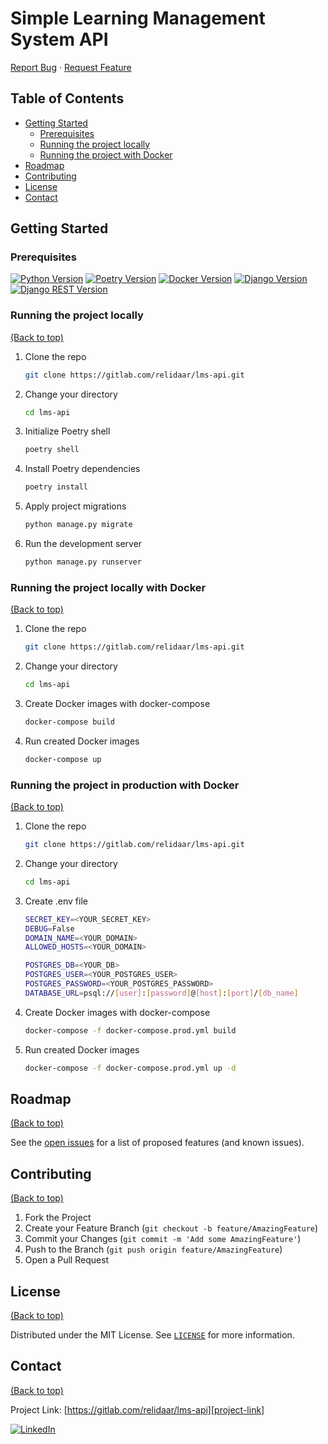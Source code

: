# Simple Learning Management System API

[Report Bug][project-issues-link]
·
[Request Feature][project-issues-link]


## Table of Contents

- [Getting Started](#getting-started)
  - [Prerequisites](#prerequisites)
  - [Running the project locally](#running-the-project-locally)
  - [Running the project with Docker](#running-the-project-locally-with-docker)
- [Roadmap](#roadmap)
- [Contributing](#contributing)
- [License](#license)
- [Contact](#contact)



## Getting Started

### Prerequisites

[![Python Version][python-shield]][python-url]
[![Poetry Version][poetry-shield]][poetry-url]
[![Docker Version][docker-shield]][docker-url]
[![Django Version][django-shield]][django-url]
[![Django REST Version][djangorest-shield]][djangorest-url]


### Running the project locally
[(Back to top)](#table-of-contents)

1. Clone the repo
   ```sh
   git clone https://gitlab.com/relidaar/lms-api.git
   ```
2. Change your directory
   ```sh
   cd lms-api
   ```
3. Initialize Poetry shell 
   ```sh
   poetry shell
   ``` 
4. Install Poetry dependencies
   ```sh
   poetry install
   ```
5. Apply project migrations
   ```sh
   python manage.py migrate
   ```
6. Run the development server 
   ```sh
   python manage.py runserver
   ```


### Running the project locally with Docker
[(Back to top)](#table-of-contents)

1. Clone the repo
   ```sh
   git clone https://gitlab.com/relidaar/lms-api.git
   ```
2. Change your directory
   ```sh
   cd lms-api
   ```
3. Create Docker images with docker-compose
   ```sh
   docker-compose build
   ```
5. Run created Docker images
   ```sh
   docker-compose up
   ```



### Running the project in production with Docker
[(Back to top)](#table-of-contents)

1. Clone the repo
   ```sh
   git clone https://gitlab.com/relidaar/lms-api.git
   ```
2. Change your directory
   ```sh
   cd lms-api
   ```
3. Create .env file
   ```sh
   SECRET_KEY=<YOUR_SECRET_KEY>
   DEBUG=False
   DOMAIN_NAME=<YOUR_DOMAIN>
   ALLOWED_HOSTS=<YOUR_DOMAIN>

   POSTGRES_DB=<YOUR_DB>
   POSTGRES_USER=<YOUR_POSTGRES_USER>
   POSTGRES_PASSWORD=<YOUR_POSTGRES_PASSWORD>
   DATABASE_URL=psql://[user]:[password]@[host]:[port]/[db_name]
   ```
3. Create Docker images with docker-compose
   ```sh
   docker-compose -f docker-compose.prod.yml build
   ```
5. Run created Docker images
   ```sh
   docker-compose -f docker-compose.prod.yml up -d
   ```



## Roadmap
[(Back to top)](#table-of-contents)

See the [open issues][project-issues-link] for a list of proposed features (and known issues).



## Contributing
[(Back to top)](#table-of-contents)

1. Fork the Project
2. Create your Feature Branch (`git checkout -b feature/AmazingFeature`)
3. Commit your Changes (`git commit -m 'Add some AmazingFeature'`)
4. Push to the Branch (`git push origin feature/AmazingFeature`)
5. Open a Pull Request



## License
[(Back to top)](#table-of-contents)

Distributed under the MIT License. See  [`LICENSE`][license-url] for more information.



## Contact
[(Back to top)](#table-of-contents)

Project Link: [https://gitlab.com/relidaar/lms-api][project-link]

[![LinkedIn][linkedin-shield]][linkedin-url]



[project-link]: https://gitlab.com/relidaar/lms-api
[project-issues-link]: https://gitlab.com/relidaar/lms-api/-/issues

[license-url]: https://gitlab.com/relidaar/lms-api/blob/main/LICENSE

[linkedin-shield]: https://img.shields.io/badge/-LinkedIn-black.svg?style=for-the-badge&logo=linkedin&colorB=555
[linkedin-url]: https://www.linkedin.com/in/oleksandr-sviatetskyi-45424b143/

[python-shield]: https://img.shields.io/badge/python-3.9-brightgreen.svg?style=flat-square
[python-url]: https://python.org

[poetry-shield]:  https://img.shields.io/badge/poetry-1.1.6-brightgreen.svg?style=flat-square
[poetry-url]: https://python-poetry.org/

[docker-shield]:  https://img.shields.io/badge/docker--brightgreen.svg?style=flat-square
[docker-url]: https://www.docker.com/

[django-shield]: https://img.shields.io/badge/django-3.1.8-brightgreen.svg?style=flat-square
[django-url]: https://djangoproject.com

[djangorest-shield]: https://img.shields.io/badge/django_rest-3.12.4-brightgreen.svg?style=flat-square
[djangorest-url]: https://www.django-rest-framework.org/
